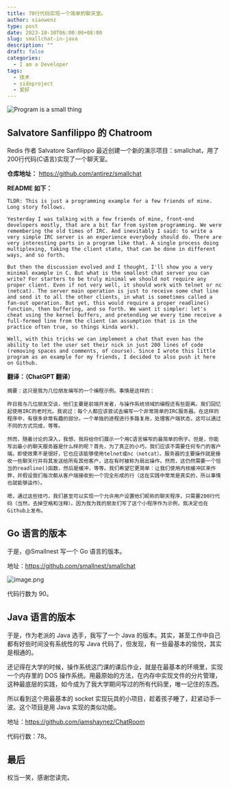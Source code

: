 ```yaml
---
title: 70行代码实现一个简单的聊天室。
author: xiaowenz
type: post
date: 2023-10-30T06:00:00+08:00
slug: smallchat-in-java
description: ""
draft: false
categories:
  - I am a Developer
tags:
  - 技术
  - sideproject
  - 爱好
---
```


![Program is a small thing](https://vip2.loli.io/2023/10/30/7Maq6l41AwmrEG8.png)

## Salvatore Sanfilippo 的 Chatroom

Redis 作者 Salvatore Sanfilippo 最近创建一个新的演示项目：smallchat，用了200行代码(C语言)实现了一个聊天室。

**仓库地址：** https://github.com/antirez/smallchat

**README 如下：**

```
TLDR: This is just a programming example for a few friends of mine. Long story follows.

Yesterday I was talking with a few friends of mine, front-end developers mostly, that are a bit far from system programming. We were remembering the old times of IRC. And inevitably I said: to write a very simple IRC server is an experience everybody should do. There are very interesting parts in a program like that. A single process doing multiplexing, taking the client state, that can be done in different ways, and so forth.

But then the discussion evolved and I thought, I'll show you a very minimal example in C. But what is the smallest chat server you can write? For starters to be truly minimal we should not require any proper client. Even if not very well, it should work with telnet or nc (netcat). The server main operation is just to receive some chat line and send it to all the other clients, in what is sometimes called a fan-out operation. But yet, this would require a proper readline() function, then buffering, and so forth. We want it simpler: let's cheat using the kernel buffers, and pretending we every time receive a full-formed line from the client (an assumption that is in the practice often true, so things kinda work).

Well, with this tricks we can implement a chat that even has the ability to let the user set their nick in just 200 lines of code (removing spaces and comments, of course). Since I wrote this little program as an example for my friends, I decided to also push it here on Github.
```

**翻译：（ChatGPT 翻译）**

```
摘要：这只是我为几位朋友编写的一个编程示例。事情是这样的：

昨日我与几位朋友交谈，他们主要是前端开发者，与操作系统领域的编程还有些距离。我们回忆起使用IRC的老时光。我说过：每个人都应该尝试去编写一个非常简单的IRC服务器。在这样的程序中，有很多非常有趣的部分。一个单独的进程进行多路复用，处理客户端状态，这可以通过不同的方式完成，等等。

然而，随着讨论的深入，我想，我将给你们展示一个用C语言编写的最简单的例子。但是，你能写出最小的聊天服务器是什么样的呢？首先，为了真正的小巧，我们应该不需要任何专门的客户端。即使效果不是很好，它也应该能够使用telnet或nc（netcat）。服务器的主要操作就是接收一些聊天行并将其发送给所有其他客户，这在有时被称为扇出操作。然而，这仍然需要一个恰当的readline()函数，然后是缓冲，等等。我们希望它更简单：让我们使用内核缓冲区来作弊，并假设我们每次都从客户端接收到一个完全形成的行（这在实践中常常是真实的，所以事情也就能够运作）。

嗯，通过这些技巧，我们甚至可以实现一个允许用户设置他们昵称的聊天程序，只需要200行代码（当然，去掉空格和注释）。因为我为我的朋友们写了这个小程序作为示例，我决定也在Github上发布。
```

## Go 语言的版本

于是，@Smallnest 写一个 Go 语言的版本。

地址：https://github.com/smallnest/smallchat

![image.png](https://vip2.loli.io/2023/10/30/WRUz4d9lTcCeIQi.png)

代码行数为 90。

## Java 语言的版本

于是，作为老派的 Java 选手，我写了一个 Java 的版本。其实，甚至工作中自己都有好些时间没有系统性的写 Java 代码了，但发现，有一些最基本的愉悦，其实是相通的。

还记得在大学的时候，操作系统这门课的课后作业，就是在最基本的环境里，实现一个内存里的 DOS 操作系统。用最原始的方法，在内存中实现文件的分片管理，这种最底层的实践，如今成为了我大学期间写过的所有代码里，唯一记住的东西。

所以看到这个用最基本的 socket 实现玩具的小项目，趁着孩子睡了，赶紧动手一波。这个项目是用 Java 实现的类似功能。

地址：https://github.com/iamshaynez/ChatRoom

代码行数：78。

## 最后

权当一笑，感谢您读完。